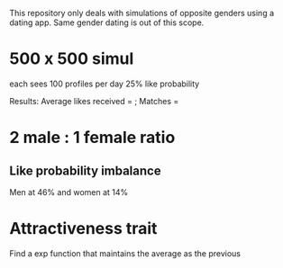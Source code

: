This repository only deals with simulations of opposite genders using a dating app. Same gender dating is out of this scope.
# 500 x 500 simul
each sees 100 profiles per day
25% like probability

Results: 
Average likes received = ;
Matches =

# 2 male : 1 female ratio
## Like probability imbalance
Men at 46% and women at 14%


# Attractiveness trait
Find a exp function that maintains the average as the previous